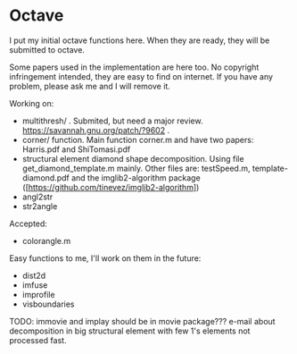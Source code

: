 # Octave
I put my initial octave functions here. When they are ready, they will be submitted to octave.

Some papers used in the implementation are here too. No copyright infringement intended, they are easy to find on internet. If you have any problem, please ask me and I will remove it.

Working on:

* multithresh/ . Submited, but need a major review. https://savannah.gnu.org/patch/?9602 .
* corner/ function. Main function corner.m and have two papers: Harris.pdf and ShiTomasi.pdf
* structural element diamond shape decomposition. Using file get\_diamond\_template.m mainly. Other files are: testSpeed.m, template-diamond.pdf and the imglib2-algorithm package ([https://github.com/tinevez/imglib2-algorithm])
* angl2str
* str2angle

Accepted:

* colorangle.m

Easy functions to me, I'll work on them in the future:

* dist2d
* imfuse
* improfile
* visboundaries

TODO:
immovie and implay should be in movie package???
e-mail about decomposition in big structural element with few 1's elements not processed fast.
